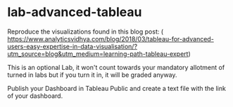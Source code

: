 # lab-advanced-tableau

Reproduce the visualizations found in this blog post: 
( https://www.analyticsvidhya.com/blog/2018/03/tableau-for-advanced-users-easy-expertise-in-data-visualisation/?utm_source=blog&utm_medium=learning-path-tableau-expert)

This is an optional Lab, it won't count towards your mandatory allotment of turned in labs but if you turn it in, it will be graded anyway.

Publish your Dashboard in Tableau Public and create a text file with the link of your dashboard.
